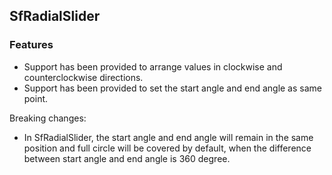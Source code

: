 ## SfRadialSlider
  
### Features

* Support has been provided to arrange values in clockwise and counterclockwise directions.
* Support has been provided to set the start angle and end angle as same point.

Breaking changes:

*  In SfRadialSlider, the start angle and end angle will remain in the same position and full circle will be covered by default, when the difference between start angle and end angle is 360 degree.  
